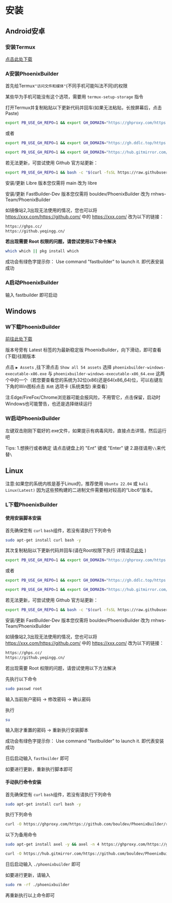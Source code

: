 # 安装
## Android安卓
### 安装Termux
[点击此处下载](https://kgithub.com/termux/termux-app/releases/download/v0.118.0/termux-app_v0.118.0+github-debug_universal.apk)
### A安装PhoenixBuilder

首先给Termux`"访问文件和媒体"`(不同手机可能叫法不同)的权限

某些华为手机可能没有这个选项，需要用 `termux-setup-storage` 指令

打开Termux并复制粘贴以下更新代码并回车(如果无法粘贴，长按屏幕后，点击Paste)

```sh
export PB_USE_GH_REPO=1 && export GH_DOMAIN="https://ghproxy.com/https://github.com/" && bash -c "$(curl -fsSL https://ghproxy.com/https://raw.githubusercontent.com/bouldev/PhoenixBuilder/main/install.sh)" 
```

或者

```sh
export PB_USE_GH_REPO=1 && export GH_DOMAIN="https://gh.ddlc.top/https://github.com/" && bash -c "$(curl -fsSL https://gh.ddlc.top/https://raw.githubusercontent.com/bouldev/PhoenixBuilder/main/install.sh)" 
```

```sh
export PB_USE_GH_REPO=1 && export GH_DOMAIN="https://hub.gitmirror.com/https://github.com/" && bash -c "$(curl -fsSL raw.gitmirror.com/bouldev/PhoenixBuilder/main/install.sh)"
```

若无法更新，可尝试使用 Github 官方站更新：

```sh
export PB_USE_GH_REPO=1 && bash -c "$(curl -fsSL https://raw.githubusercontent.com/bouldev/PhoenixBuilder/main/install.sh)"
```

安装/更新 Libre 版本您仅需将 main 改为 libre

安装/更新 FastBuilder-Dev 版本您仅需将 bouldev/PhoenixBuilder 改为 rnhws-Team/PhoenixBuilder

如镜像站2,3出现无法使用的情况，您也可以将 https://xxx.com/https://github.com/ 中的 https://xxx.com/ 改为以下的链接：

```txt
https://ghps.cc/
https://github.yeqingg.cn/
```

**若出现需要 Root 权限的问题，请尝试使用以下命令解决**

```sh
which which || pkg install which
```

成功会有绿色字提示你： Use command "fastbuilder" to launch it. 即代表安装成功

### A启动PhoenixBuilder

输入 fastbuilder 即可启动

## Windows

### W下载PhoenixBuilder

[前往此处下载](https://github.com/bouldev/PhoenixBuilder/releases)

版本号旁有 Latest 标签的为最新稳定版 PhoenixBuilder，向下滑动，即可查看(下载)往期版本

点击 `▶ Assets` ,往下滑点击 `Show all 54 assets` 选择 `phoenixbuilder-windows-executable-x86.exe` 与 `phoenixbuilder-windows-executable-x86_64.exe` 这两个中的一个（若您要查看您的系统为32位(x86)还是64(x86_64)位，可以右键左下角的Win图标点击 `系统` 选项卡 (系统类型) 来查看）

注:Edge/FireFox/Chrome浏览器可能会报风险，不用管它，点击保留，启动时Windows也可能警告，也还是选择继续运行

### W启动PhoenixBuilder

左键双击刚刚下载好的.exe文件，如果提示有病毒风险，直接点击详情，然后运行吧

Tips:
1.想换行或者确定 请点击键盘上的 "Ent" 键或 "Enter" 键
2.路径请用`\\`来代替`\`
## Linux

注意:如果您的系统内核是基于Linux的，推荐使用 `Ubuntu 22.04` 或 `kali Linux(Latest)` 因为这些预构建的二进制文件需要相对较高的“Libc6”版本。

### L下载PhoenixBuilder

#### 使用安装脚本安装

首先确保您有 `curl` `bash`组件，若没有请执行下列命令

```sh
sudo apt-get install curl bash -y
```

其次复制粘贴以下更新代码并回车(请在Root权限下执行 详情请见<a href="#rootneed">此处</a> )

```sh
export PB_USE_GH_REPO=1 && export GH_DOMAIN="https://ghproxy.com/https://github.com/" && bash -c "$(curl -fsSL https://ghproxy.com/https://raw.githubusercontent.com/bouldev/PhoenixBuilder/main/install.sh)" 
```

或者

```sh
export PB_USE_GH_REPO=1 && export GH_DOMAIN="https://gh.ddlc.top/https://github.com/" && bash -c "$(curl -fsSL https://gh.ddlc.top/https://raw.githubusercontent.com/bouldev/PhoenixBuilder/main/install.sh)" 
```

```sh
export PB_USE_GH_REPO=1 && export GH_DOMAIN="https://hub.gitmirror.com/https://github.com/" && bash -c "$(curl -fsSL raw.gitmirror.com/bouldev/PhoenixBuilder/main/install.sh)"
```

若无法更新，可尝试使用 Github 官方站更新：

```sh
export PB_USE_GH_REPO=1 && bash -c "$(curl -fsSL https://raw.githubusercontent.com/bouldev/PhoenixBuilder/main/install.sh)"
```

安装/更新 FastBuilder-Dev 版本您仅需将 bouldev/PhoenixBuilder 改为 rnhws-Team/PhoenixBuilder

如镜像站2,3出现无法使用的情况，您也可以将 https://xxx.com/https://github.com/ 中的 https://xxx.com/ 改为以下的链接：

```txt
https://ghps.cc/
https://github.yeqingg.cn/
```

<a id="rootneed">若出现需要 Root 权限的问题，请尝试使用以下方法解决</a>

先执行以下命令

```sh
sudo passwd root
```

输入当前账户密码 → 修改密码 → 确认密码

执行

```sh
su
```

输入刚才重置的密码 → 重新执行安装脚本

成功会有绿色字提示你： Use command "fastbuilder" to launch it. 即代表安装成功

日后启动输入 `fastbuilder` 即可

如要进行更新，重新执行脚本即可

#### 手动执行命令安装

首先确保您有 `curl` `bash`组件，若没有请执行下列命令

```sh
sudo apt-get install curl bash -y
```

执行下列命令

```sh
curl -O https://ghproxy.com/https://github.com/bouldev/PhoenixBuilder/releases/download/${此处填写你想选择的版本，例如v5.4.1}/phoenixbuilder && chmod +x ./phoenixbuilder && ./phoenixbuilder
```

以下为备用命令

```sh
sudo apt-get install axel -y && axel -n 4 https://ghproxy.com/https://github.com/bouldev/PhoenixBuilder/releases/download/${此处填写你想选择的版本，例如v5.4.1}/phoenixbuilder && chmod +x ./phoenixbuilder && ./phoenixbuilder
```

```sh
curl -O https://hub.gitmirror.com/https://github.com/bouldev/PhoenixBuilder/releases/download/${此处填写你想选择的版本，例如v5.4.1}/phoenixbuilder && chmod +x ./phoenixbuilder && ./phoenixbuilder
```

日后启动输入 `./phoenixbuilder` 即可

如要进行更新，请输入

```sh
sudo rm -rf ./phoenixbuilder
```

再重新执行以上命令即可

